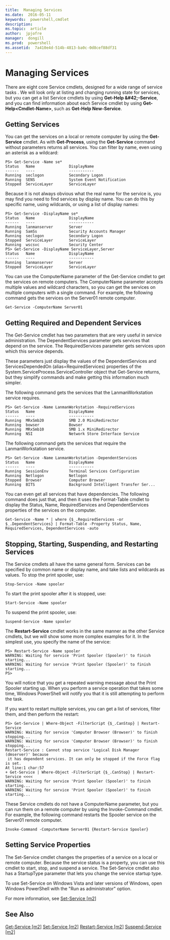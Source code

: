 ```yaml
---
title:  Managing Services
ms.date:  2016-05-11
keywords:  powershell,cmdlet
description:  
ms.topic:  article
author:  jpjofre
manager:  dongill
ms.prod:  powershell
ms.assetid:  7a410e4d-514b-4813-ba0c-0d8cef88df31
---
```


# Managing Services
There are eight core Service cmdlets, designed for a wide range of service tasks . We will look only at listing and changing running state for services, but you can get a list Service cmdlets by using **Get\-Help \&#42;\-Service**, and you can find information about each Service cmdlet by using **Get\-Help<Cmdlet\-Name>**, such as **Get\-Help New\-Service**.

## Getting Services
You can get the services on a local or remote computer by using the **Get\-Service** cmdlet. As with **Get\-Process**, using the **Get\-Service** command without parameters returns all services. You can filter by name, even using an asterisk as a wildcard:

```
PS> Get-Service -Name se*
Status   Name               DisplayName
------   ----               -----------
Running  seclogon           Secondary Logon
Running  SENS               System Event Notification
Stopped  ServiceLayer       ServiceLayer
```

Because it is not always obvious what the real name for the service is, you may find you need to find services by display name. You can do this by specific name, using wildcards, or using a list of display names:

```
PS> Get-Service -DisplayName se*
Status   Name               DisplayName
------   ----               -----------
Running  lanmanserver       Server
Running  SamSs              Security Accounts Manager
Running  seclogon           Secondary Logon
Stopped  ServiceLayer       ServiceLayer
Running  wscsvc             Security Center
PS> Get-Service -DisplayName ServiceLayer,Server
Status   Name               DisplayName
------   ----               -----------
Running  lanmanserver       Server
Stopped  ServiceLayer       ServiceLayer
```

You can use the ComputerName parameter of the Get\-Service cmdlet to get the services on remote computers. The ComputerName parameter accepts multiple values and wildcard characters, so you can get the services on multiple computers with a single command. For example, the following command gets the services on the Server01 remote computer.

```
Get-Service -ComputerName Server01
```

## Getting Required and Dependent Services
The Get\-Service cmdlet has two parameters that are very useful in service administration. The DependentServices parameter gets services that depend on the service. The RequiredServices parameter gets services upon which this service depends.

These parameters just display the values of the DependentServices and ServicesDependedOn (alias\=RequiredServices) properties of the System.ServiceProcess.ServiceController object that Get\-Service returns, but they simplify commands and make getting this information much simpler.

The following command gets the services that the LanmanWorkstation service requires.

```
PS> Get-Service -Name LanmanWorkstation -RequiredServices
Status   Name               DisplayName
------   ----               -----------
Running  MRxSmb20           SMB 2.0 MiniRedirector
Running  bowser             Bowser
Running  MRxSmb10           SMB 1.x MiniRedirector
Running  NSI                Network Store Interface Service
```

The following command gets the services that require the LanmanWorkstation service.

```
PS> Get-Service -Name LanmanWorkstation -DependentServices
Status   Name               DisplayName
------   ----               -----------
Running  SessionEnv         Terminal Services Configuration
Running  Netlogon           Netlogon
Stopped  Browser            Computer Browser
Running  BITS               Background Intelligent Transfer Ser...
```

You can even get all services that have dependencies. The following command does just that, and then it uses the Format\-Table cmdlet to display the Status, Name, RequiredServices and DependentServices properties of the services on the computer.

```
Get-Service -Name * | where {$_.RequiredServices -or $_.DependentServices} | Format-Table -Property Status, Name, RequiredServices, DependentServices -auto
```

## Stopping, Starting, Suspending, and Restarting Services
The Service cmdlets all have the same general form. Services can be specified by common name or display name, and take lists and wildcards as values. To stop the print spooler, use:

```
Stop-Service -Name spooler
```

To start the print spooler after it is stopped, use:

```
Start-Service -Name spooler
```

To suspend the print spooler, use:

```
Suspend-Service -Name spooler
```

The **Restart\-Service** cmdlet works in the same manner as the other Service cmdlets, but we will show some more complex examples for it. In the simplest use, you specify the name of the service:

```
PS> Restart-Service -Name spooler
WARNING: Waiting for service 'Print Spooler (Spooler)' to finish starting...
WARNING: Waiting for service 'Print Spooler (Spooler)' to finish starting...
PS>
```

You will notice that you get a repeated warning message about the Print Spooler starting up. When you perform a service operation that takes some time, Windows PowerShell will notify you that it is still attempting to perform the task.

If you want to restart multiple services, you can get a list of services, filter them, and then perform the restart:

```
PS> Get-Service | Where-Object -FilterScript {$_.CanStop} | Restart-Service
WARNING: Waiting for service 'Computer Browser (Browser)' to finish stopping...
WARNING: Waiting for service 'Computer Browser (Browser)' to finish stopping...
Restart-Service : Cannot stop service 'Logical Disk Manager (dmserver)' because
 it has dependent services. It can only be stopped if the Force flag is set.
At line:1 char:57
+ Get-Service | Where-Object -FilterScript {$_.CanStop} | Restart-Service <<<<
WARNING: Waiting for service 'Print Spooler (Spooler)' to finish starting...
WARNING: Waiting for service 'Print Spooler (Spooler)' to finish starting...
```

These Service cmdlets do not have a ComputerName parameter, but you can run them on a remote computer by using the Invoke\-Command cmdlet. For example, the following command restarts the Spooler service on the Server01 remote computer.

```
Invoke-Command -ComputerName Server01 {Restart-Service Spooler}
```

## Setting Service Properties
The Set\-Service cmdlet changes the properties of a service on a local or remote computer. Because the service status is a property, you can use this cmdlet to start, stop, and suspend a service. The Set\-Service cmdlet also has a StartupType parameter that lets you change the service startup type.

To use Set\-Service on Windows Vista and later versions of Windows, open Windows PowerShell with the "Run as administrator" option.

For more information, see [Set-Service [m2]](https://technet.microsoft.com/en-us/library/b71e29ed-372b-4e32-a4b7-5eb6216e56c3)

## See Also
[Get-Service [m2]](https://technet.microsoft.com/en-us/library/0a09cb22-0a1c-4a79-9851-4e53075f9cf6)
[Set-Service [m2]](https://technet.microsoft.com/en-us/library/b71e29ed-372b-4e32-a4b7-5eb6216e56c3)
[Restart-Service [m2]](https://technet.microsoft.com/en-us/library/45acf50d-2277-4523-baf7-ce7ced977d0f)
[Suspend-Service [m2]](https://technet.microsoft.com/en-us/library/c8492b87-0e21-4faf-8054-3c83c2ec2826)

